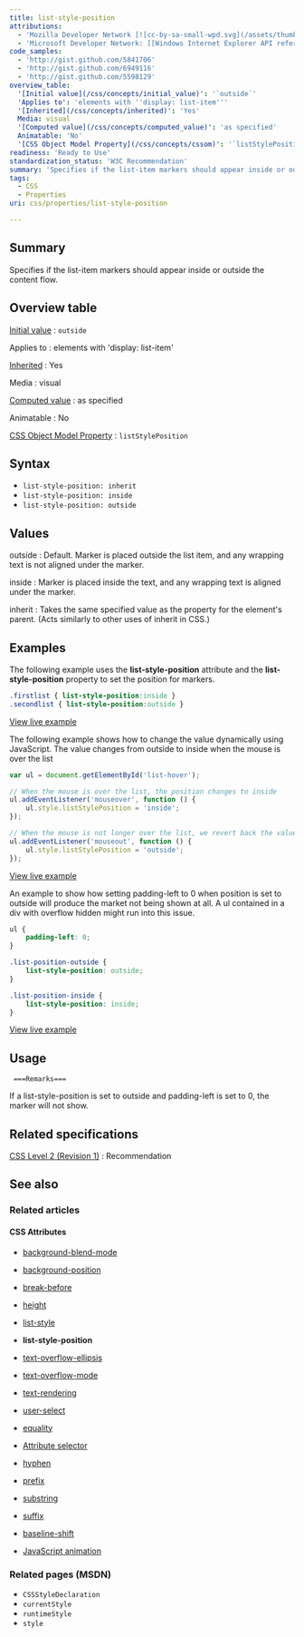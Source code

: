 ```yaml
---
title: list-style-position
attributions:
  - 'Mozilla Developer Network [![cc-by-sa-small-wpd.svg](/assets/thumb/8/8c/cc-by-sa-small-wpd.svg/120px-cc-by-sa-small-wpd.svg.png)](http://creativecommons.org/licenses/by-sa/3.0/us/): [Article](https://developer.mozilla.org/en-US/docs/Web/CSS/list-style-position)'
  - 'Microsoft Developer Network: [[Windows Internet Explorer API reference](http://msdn.microsoft.com/en-us/library/ie/hh828809%28v=vs.85%29.aspx) Article]'
code_samples:
  - 'http://gist.github.com/5841706'
  - 'http://gist.github.com/6949116'
  - 'http://gist.github.com/5598129'
overview_table:
  '[Initial value](/css/concepts/initial_value)': '`outside`'
  'Applies to': 'elements with ''display: list-item'''
  '[Inherited](/css/concepts/inherited)': 'Yes'
  Media: visual
  '[Computed value](/css/concepts/computed_value)': 'as specified'
  Animatable: 'No'
  '[CSS Object Model Property](/css/concepts/cssom)': '`listStylePosition`'
readiness: 'Ready to Use'
standardization_status: 'W3C Recommendation'
summary: 'Specifies if the list-item markers should appear inside or outside the content flow.'
tags:
  - CSS
  - Properties
uri: css/properties/list-style-position

---
```

## <span>Summary</span>

Specifies if the list-item markers should appear inside or outside the content flow.

## <span>Overview table</span>

[Initial value](/css/concepts/initial_value)
:   `outside`

Applies to
:   elements with 'display: list-item'

[Inherited](/css/concepts/inherited)
:   Yes

Media
:   visual

[Computed value](/css/concepts/computed_value)
:   as specified

Animatable
:   No

[CSS Object Model Property](/css/concepts/cssom)
:   `listStylePosition`

## <span>Syntax</span>

-   `list-style-position: inherit`
-   `list-style-position: inside`
-   `list-style-position: outside`

## <span>Values</span>

outside
:   Default. Marker is placed outside the list item, and any wrapping text is not aligned under the marker.

inside
:   Marker is placed inside the text, and any wrapping text is aligned under the marker.

inherit
:   Takes the same specified value as the property for the element's parent. (Acts similarly to other uses of inherit in CSS.)

## <span>Examples</span>

The following example uses the **list-style-position** attribute and the **list-style-position** property to set the position for markers.

``` css
.firstlist { list-style-position:inside }
.secondlist { list-style-position:outside }
```

[View live example](http://code.webplatform.org/gist/5841706)

The following example shows how to change the value dynamically using JavaScript. The value changes from outside to inside when the mouse is over the list

``` js
var ul = document.getElementById('list-hover');

// When the mouse is over the list, the position changes to inside
ul.addEventListener('mouseover', function () {
    ul.style.listStylePosition = 'inside';
});

// When the mouse is not longer over the list, we revert back the value to outside
ul.addEventListener('mouseout', function () {
    ul.style.listStylePosition = 'outside';
});
```

[View live example](http://code.webplatform.org/gist/6949116)

An example to show how setting padding-left to 0 when position is set to outside will produce the market not being shown at all. A ul contained in a div with overflow hidden might run into this issue.

``` css
ul {
    padding-left: 0;
}

.list-position-outside {
    list-style-position: outside;
}

.list-position-inside {
    list-style-position: inside;
}
```

[View live example](http://code.webplatform.org/gist/5598129)

## <span>Usage</span>

     ===Remarks===

If a list-style-position is set to outside and padding-left is set to 0, the marker will not show.

## <span>Related specifications</span>

[CSS Level 2 (Revision 1)](http://www.w3.org/TR/CSS21/generate.html#propdef-list-style-position)
:   Recommendation

## <span>See also</span>

### <span>Related articles</span>

#### <span>CSS Attributes</span>

-   [background-blend-mode](/css/properties/background-blend-mode)

-   [background-position](/css/properties/background-position)

-   [break-before](/css/properties/break-before)

-   [height](/css/properties/height)

-   [list-style](/css/properties/list-style)

-   **list-style-position**

-   [text-overflow-ellipsis](/css/properties/text-overflow-ellipsis)

-   [text-overflow-mode](/css/properties/text-overflow-mode)

-   [text-rendering](/css/properties/text-rendering)

-   [user-select](/css/properties/user-select)

-   [equality](/css/selectors/attributes/equality)

-   [Attribute selector](/css/selectors/attributes/existence)

-   [hyphen](/css/selectors/attributes/hyphen)

-   [prefix](/css/selectors/attributes/prefix)

-   [substring](/css/selectors/attributes/substring)

-   [suffix](/css/selectors/attributes/suffix)

-   [baseline-shift](/svg/attributes/baseline-shift)

-   [JavaScript animation](/tutorials/animation_in_javascript_2)

### <span>Related pages (MSDN)</span>

-   `CSSStyleDeclaration`
-   `currentStyle`
-   `runtimeStyle`
-   `style`
